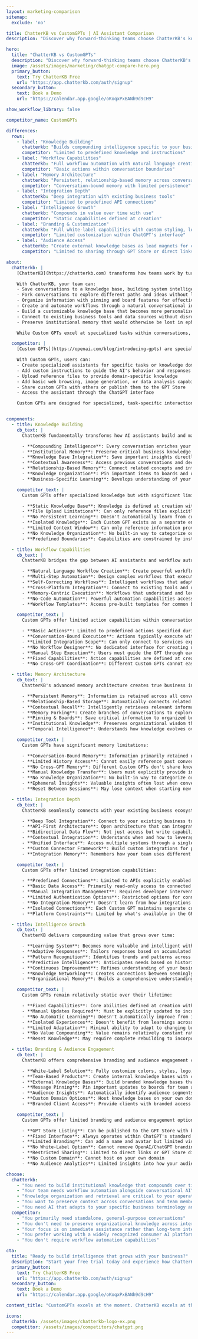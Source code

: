 ```yaml
---
layout: marketing-comparison
sitemap:
  exclude: 'no'

title: ChatterKB vs CustomGPTs | AI Assistant Comparison
description: "Discover why forward-thinking teams choose ChatterKB's knowledge-building AI over CustomGPTs for long-term business intelligence and workflow automation."

hero:
  title: "ChatterKB vs CustomGPTs"
  description: "Discover why forward-thinking teams choose ChatterKB's knowledge-building AI over CustomGPTs for long-term business intelligence and workflow automation."
  image: /assets/images/marketing/chatgpt-compare-hero.png
  primary_button:
    text: Try ChatterKB Free
    url: "https://app.chatterkb.com/auth/signup"
  secondary_button:
    text: Book a Demo
    url: "https://calendar.app.google/oKoqxPxBANh9d9cH9"

show_workflow_library: false

competitor_name: CustomGPTs

differences:
  rows:
    - label: "Knowledge Building"
      chatterkb: "Builds compounding intelligence specific to your business"
      competitor: "Limited to predefined knowledge and instructions"
    - label: "Workflow Capabilities"
      chatterkb: "Full workflow automation with natural language creation"
      competitor: "Basic actions within conversation boundaries"
    - label: "Memory Architecture"
      chatterkb: "Persistent, relationship-based memory across conversations"
      competitor: "Conversation-bound memory with limited persistence"
    - label: "Integration Depth"
      chatterkb: "Deep integration with existing business tools"
      competitor: "Limited to predefined API connections"
    - label: "Intelligence Growth"
      chatterkb: "Compounds in value over time with use"
      competitor: "Static capabilities defined at creation"
    - label: "Branding & Customization"
      chatterkb: "Full white-label capabilities with custom styling, logos, and tone"
      competitor: "Limited customization within ChatGPT's interface"
    - label: "Audience Access"
      chatterkb: "Create external knowledge bases as lead magnets for clients"
      competitor: "Limited to sharing through GPT Store or direct links"

about:
  chatterkb: |
    [ChatterKB](https://chatterkb.com) transforms how teams work by turning conversations into institutional knowledge and intelligent workflows. Unlike Custom GPTs, ChatterKB builds compounding intelligence that becomes more valuable over time.

    With ChatterKB, your team can:
    - Save conversations to a knowledge base, building system intelligence that grows with your business
    - Fork conversations to explore different paths and ideas without losing context
    - Organize information with pinning and board features for effective knowledge management
    - Create and automate workflows through a natural conversational interface
    - Build a customizable knowledge base that becomes more personalized and valuable with every interaction
    - Connect to existing business tools and data sources without disrupting your workflow
    - Preserve institutional memory that would otherwise be lost in ephemeral conversations

    While Custom GPTs excel at specialized tasks within conversations, ChatterKB focuses on the journey—creating interconnected knowledge that compounds in value and transforms how your business captures and leverages intelligence.

  competitor: |
    [Custom GPTs](https://openai.com/blog/introducing-gpts) are specialized versions of ChatGPT created for specific purposes. They allow users to define instructions, knowledge, and capabilities for ChatGPT to focus on particular tasks or domains.

    With Custom GPTs, users can:
    - Create specialized assistants for specific tasks or knowledge domains
    - Add custom instructions to guide the AI's behavior and responses
    - Upload reference files to provide domain-specific knowledge
    - Add basic web browsing, image generation, or data analysis capabilities
    - Share custom GPTs with others or publish them to the GPT Store
    - Access the assistant through the ChatGPT interface

    Custom GPTs are designed for specialized, task-specific interactions within the ChatGPT framework, making them excellent for focused assistance but limited in building long-term business intelligence or complex workflow automation.


components:
  - title: Knowledge Building
    cb_text: |
      ChatterKB fundamentally transforms how AI assistants build and maintain knowledge:

      - **Compounding Intelligence**: Every conversation enriches your knowledge base, creating an AI that grows smarter with each interaction
      - **Institutional Memory**: Preserve critical business knowledge and decisions that would otherwise be lost in ephemeral conversations
      - **Knowledge Base Integration**: Save important insights directly to your knowledge base with a single click
      - **Contextual Awareness**: Access previous conversations and decisions to maintain continuity across interactions
      - **Relationship-Based Memory**: Connect related concepts and information automatically through intelligent memory architecture
      - **Knowledge Organization**: Pin important items to boards and organize information for easy retrieval
      - **Business-Specific Learning**: Develops understanding of your unique business terminology, processes, and context over time

    competitor_text: | 
      Custom GPTs offer specialized knowledge but with significant limitations:

      - **Static Knowledge Base**: Knowledge is defined at creation with limited ability to learn from interactions
      - **File Upload Limitations**: Can only reference files explicitly uploaded during creation
      - **No Persistent Learning**: Doesn't automatically learn from conversations to improve future interactions
      - **Isolated Knowledge**: Each Custom GPT exists as a separate entity without shared knowledge
      - **Limited Context Window**: Can only reference information provided within the current conversation
      - **No Knowledge Organization**: No built-in way to categorize or organize information for later retrieval
      - **Predefined Boundaries**: Capabilities are constrained by instructions set during creation

  - title: Workflow Capabilities
    cb_text: |
      ChatterKB bridges the gap between AI assistants and workflow automation tools:

      - **Natural Language Workflow Creation**: Create powerful workflows by simply describing what you want to accomplish
      - **Multi-Step Automation**: Design complex workflows that execute across multiple systems and data sources
      - **Self-Correcting Workflows**: Intelligent workflows that adapt to new information and can replan steps when needed
      - **Cross-Platform Integration**: Connect to existing tools and data sources without disrupting your workflow
      - **Memory-Centric Execution**: Workflows that understand and leverage your organizational knowledge
      - **No-Code Automation**: Powerful automation capabilities accessible to non-technical users
      - **Workflow Templates**: Access pre-built templates for common business processes that can be customized to your needs

    competitor_text: |
      Custom GPTs offer limited action capabilities within conversation boundaries:

      - **Basic Actions**: Limited to predefined actions specified during creation
      - **Conversation-Bound Execution**: Actions typically execute within the conversation context
      - **Limited Integration Scope**: Can only connect to services explicitly enabled during setup
      - **No Workflow Designer**: No dedicated interface for creating or visualizing workflows
      - **Manual Step Execution**: Users must guide the GPT through each step of a process
      - **Fixed Capabilities**: Action capabilities are defined at creation and difficult to modify
      - **No Cross-GPT Coordination**: Different Custom GPTs cannot easily collaborate on complex workflows

  - title: Memory Architecture
    cb_text: |
      ChatterKB's advanced memory architecture creates true business intelligence:

      - **Persistent Memory**: Information is retained across all conversations and interactions
      - **Relationship-Based Storage**: Automatically connects related concepts, projects, and information
      - **Contextual Recall**: Intelligently retrieves relevant information based on conversation context
      - **Memory Forking**: Create branches of conversations to explore different paths without losing context
      - **Pinning & Boards**: Save critical information to organized boards for easy team access
      - **Institutional Knowledge**: Preserves organizational wisdom that would otherwisebe lost in ephemeral chats
      - **Temporal Intelligence**: Understands how knowledge evolves over time within your organization

    competitor_text: |
      Custom GPTs have significant memory limitations:

      - **Conversation-Bound Memory**: Information primarily retained only within the current conversation
      - **Limited History Access**: Cannot easily reference past conversations or interactions
      - **No Cross-GPT Memory**: Different Custom GPTs don't share knowledge or context
      - **Manual Knowledge Transfer**: Users must explicitly provide information from previous conversations
      - **No Knowledge Organization**: No built-in way to categorize or organize information
      - **Ephemeral Insights**: Valuable insights often lost when conversations end
      - **Reset Between Sessions**: May lose context when starting new conversations

  - title: Integration Depth
    cb_text: |
      ChatterKB seamlessly connects with your existing business ecosystem:

      - **Deep Tool Integration**: Connect to your existing business tools and data sources
      - **API-First Architecture**: Open architecture that can integrate with virtually any system
      - **Bidirectional Data Flow**: Not just access but write capabilities to connected systems
      - **Contextual Integration**: Understands when and how to leverage connected tools based on conversation
      - **Unified Interface**: Access multiple systems through a single conversational interface
      - **Custom Connector Framework**: Build custom integrations for proprietary systems
      - **Integration Memory**: Remembers how your team uses different tools and adapts accordingly

    competitor_text: |
      Custom GPTs offer limited integration capabilities:

      - **Predefined Connections**: Limited to APIs explicitly enabled during creation
      - **Basic Data Access**: Primarily read-only access to connected services
      - **Manual Integration Management**: Requires developer intervention to modify integrations
      - **Limited Authentication Options**: Restricted options for connecting to secure systems
      - **No Integration Memory**: Doesn't learn from how integrations are used
      - **Isolated Connections**: Each Custom GPT maintains separate connections
      - **Platform Constraints**: Limited by what's available in the GPT platform

  - title: Intelligence Growth
    cb_text: |
      ChatterKB delivers compounding value that grows over time:

      - **Learning System**: Becomes more valuable and intelligent with each interaction
      - **Adaptive Responses**: Tailors responses based on accumulated organizational knowledge
      - **Pattern Recognition**: Identifies trends and patterns across conversations and workflows
      - **Predictive Intelligence**: Anticipates needs based on historical interactions and context
      - **Continuous Improvement**: Refines understanding of your business with each conversation
      - **Knowledge Networking**: Creates connections between seemingly unrelated information
      - **Organizational Memory**: Builds a comprehensive understanding of your business over time

    competitor_text: |
      Custom GPTs remain relatively static over their lifetime:

      - **Fixed Capabilities**: Core abilities defined at creation with minimal evolution
      - **Manual Updates Required**: Must be explicitly updated to incorporate new knowledge
      - **No Automatic Learning**: Doesn't automatically improve from interactions
      - **Isolated Experiences**: Doesn't benefit from learnings across different users or GPTs
      - **Limited Adaptation**: Minimal ability to adapt to changing business needs
      - **No Value Compounding**: Value remains relatively constant rather than growing over time
      - **Reset Knowledge**: May require complete rebuilding to incorporate significant changes

  - title: Branding & Audience Engagement
    cb_text: |
      ChatterKB offers comprehensive branding and audience engagement capabilities:

      - **White-Label Solution**: Fully customize colors, styles, logo, and tone to match your brand identity
      - **Team-Based Products**: Create internal knowledge bases with custom branding for different teams
      - **External Knowledge Bases**: Build branded knowledge bases that serve as lead magnets for clients
      - **Message Pinning**: Pin important updates to boards for team and client communications
      - **Audience Insights**: Automatically identify audience segments and potential questions
      - **Custom Domain Options**: Host knowledge bases on your own domain for seamless brand experience
      - **Branded Client Access**: Provide clients with branded access points to your expertise

    competitor_text: |
      Custom GPTs offer limited branding and audience engagement options:

      - **GPT Store Listing**: Can be published to the GPT Store with basic customization
      - **Fixed Interface**: Always operates within ChatGPT's standard interface
      - **Limited Branding**: Can add a name and avatar but limited visual customization
      - **No White-Label Option**: Cannot remove OpenAI/ChatGPT branding
      - **Restricted Sharing**: Limited to direct links or GPT Store discovery
      - **No Custom Domain**: Cannot host on your own domain
      - **No Audience Analytics**: Limited insights into how your audience uses the GPT

choose:
  chatterkb:
    - "You need to build institutional knowledge that compounds over time"
    - "Your team needs workflow automation alongside conversational AI"
    - "Knowledge organization and retrieval are critical to your operations"
    - "You want to preserve context across conversations and team members"
    - "You need AI that adapts to your specific business terminology and processes"
  competitor:
    - "You primarily need standalone, general-purpose conversations"
    - "You don't need to preserve organizational knowledge across interactions"
    - "Your focus is on immediate assistance rather than long-term intelligence"
    - "You prefer working with a widely recognized consumer AI platform"
    - "You don't require workflow automation capabilities"

cta:
  title: "Ready to build intelligence that grows with your business?"
  description: "Start your free trial today and experience how ChatterKB transforms conversations into compounding business intelligence."
  primary_button:
    text: Try ChatterKB Free
    url: "https://app.chatterkb.com/auth/signup"
  secondary_button:
    text: Book a Demo
    url: "https://calendar.app.google/oKoqxPxBANh9d9cH9"

content_title: "CustomGPTs excels at the moment. ChatterKB excels at the journey."

icons:
  chatterkb: /assets/images/chatterkb-logo-ex.png
  competitor: /assets/images/competitors/chatgpt.png
---
```


